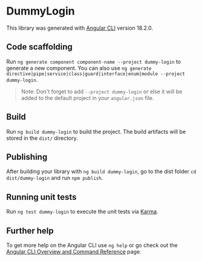 # DummyLogin

This library was generated with [Angular CLI](https://github.com/angular/angular-cli) version 18.2.0.

## Code scaffolding

Run `ng generate component component-name --project dummy-login` to generate a new component. You can also use `ng generate directive|pipe|service|class|guard|interface|enum|module --project dummy-login`.
> Note: Don't forget to add `--project dummy-login` or else it will be added to the default project in your `angular.json` file. 

## Build

Run `ng build dummy-login` to build the project. The build artifacts will be stored in the `dist/` directory.

## Publishing

After building your library with `ng build dummy-login`, go to the dist folder `cd dist/dummy-login` and run `npm publish`.

## Running unit tests

Run `ng test dummy-login` to execute the unit tests via [Karma](https://karma-runner.github.io).

## Further help

To get more help on the Angular CLI use `ng help` or go check out the [Angular CLI Overview and Command Reference](https://angular.dev/tools/cli) page.
